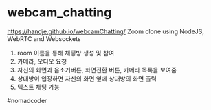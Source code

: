 # webcam_chatting
https://handje.github.io/webcamChatting/
Zoom clone using NodeJS, WebRTC and Websockets

1. room 이름을 통해 채팅방 생성 및 참여
2. 카메라, 오디오 요청
3. 자신의 화면과 음소거버튼, 화면전환 버튼, 카메라 목록을 보여줌
4. 상대방이 입장하면 자신의 화면 옆에 상대방의 화면 출력
5. 텍스트 채팅 가능

#nomadcoder
